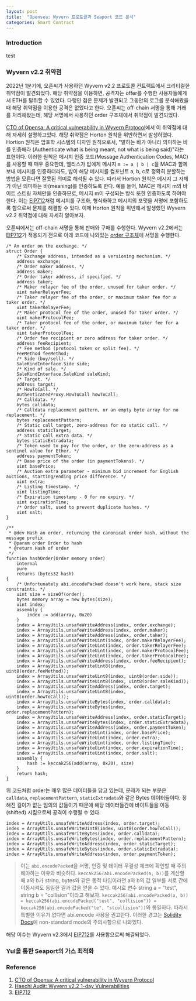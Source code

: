 ```yaml
---
layout: post
title:  "Opensea: Wyvern 프로토콜과 Seaport 코드 분석"
categories: Smart Contract
---
```

<!-- jekyll serve --drafts -->

### Introduction

test
### Wyvern v2.2 취약점

2022년 1분기에, 오픈씨가 사용하던 Wyvern v2.2 프로토콜 컨트랙트에서 크리티컬한 취약점이 발견되었다. 해당 취약점을 이용하면, 공격자는 offer를 수행한 사용자들에게서 ETH를 탈취할 수 있었다. 다행인 점은 문제가 발견되고 그동안의 로그를 분석해봤을 때 해당 취약점을 이용한 공격은 없었다고 한다. 오픈씨는 off-chain 서명을 통해 거래를 처리해왔는데, 해당 서명에서 사용하던 order 구조체에서 취약점이 발견되었다.  

[CTO of Opensa: A critical vulnerability in Wyvern Protocol]에서 이 취약점에 대해 자세히 설명하고있다. 해당 취약점은 Horton 원칙을 위반하면서 발생하였다. Hortion 원칙은 암호학 시스템의 디자인 원칙으로서, "말하는 바가 아니라 의미하는 바를 인증해라 (Authenticate what is being meant, not what is being said)"라는 표현이다. 이러한 원칙은 메시지 인증 코드(Message Authentication Codes, MAC)를 사용할 때 매우 중요한데, 앨리스가 밥에게 메시지 `m := a | b | c`을 MAC과 함께 보내 메시지를 인증하더라도, 밥이 해당 메시지를 컴포넌트 a, b, c로 정확히 분할하는 방법을 모른다면 잘못된 의미로 해석될 수 있다. 따라서 Hortion 원칙은 메시지 그 자체가 아닌 의미하는 바(meaning)를 인증하도록 한다. 예를 들어, MAC은 메시지 m의 바이트 스트링 자체만을 인증하므로, 메시지 m이 구성되는 방식 또한 인증하도록 하여야한다. 이는 [EIP712]처럼 메시지를 구조화, 형식화하고 메시지의 포맷을 서명에 포함하도록 함으로써 문제를 해결할 수 있다. 이제 Horton 원칙을 위반해서 발생했던 Wyvern v2.2 취약점에 대해 자세히 알아보자.

오픈씨에서는 off-chain 서명을 통해 판매와 구매를 수행한다. Wyvern v2.2에서는 [EIP712]가 적용되기 전으로 아래 코드에 나와있는 [order 구조체](https://github.com/ProjectWyvern/wyvern-ethereum/blob/master/contracts/exchange/ExchangeCore.sol#L92)에 서명을 수행한다.

```solidity
/* An order on the exchange. */
struct Order {
    /* Exchange address, intended as a versioning mechanism. */
    address exchange;
    /* Order maker address. */
    address maker;
    /* Order taker address, if specified. */
    address taker;
    /* Maker relayer fee of the order, unused for taker order. */
    uint makerRelayerFee;
    /* Taker relayer fee of the order, or maximum taker fee for a taker order. */
    uint takerRelayerFee;
    /* Maker protocol fee of the order, unused for taker order. */
    uint makerProtocolFee;
    /* Taker protocol fee of the order, or maximum taker fee for a taker order. */
    uint takerProtocolFee;
    /* Order fee recipient or zero address for taker order. */
    address feeRecipient;
    /* Fee method (protocol token or split fee). */
    FeeMethod feeMethod;
    /* Side (buy/sell). */
    SaleKindInterface.Side side;
    /* Kind of sale. */
    SaleKindInterface.SaleKind saleKind;
    /* Target. */
    address target;
    /* HowToCall. */
    AuthenticatedProxy.HowToCall howToCall;
    /* Calldata. */
    bytes calldata;
    /* Calldata replacement pattern, or an empty byte array for no replacement. */
    bytes replacementPattern;
    /* Static call target, zero-address for no static call. */
    address staticTarget;
    /* Static call extra data. */
    bytes staticExtradata;
    /* Token used to pay for the order, or the zero-address as a sentinel value for Ether. */
    address paymentToken;
    /* Base price of the order (in paymentTokens). */
    uint basePrice;
    /* Auction extra parameter - minimum bid increment for English auctions, starting/ending price difference. */
    uint extra;
    /* Listing timestamp. */
    uint listingTime;
    /* Expiration timestamp - 0 for no expiry. */
    uint expirationTime;
    /* Order salt, used to prevent duplicate hashes. */
    uint salt;
}

/**
 * @dev Hash an order, returning the canonical order hash, without the message prefix
 * @param order Order to hash
 * @return Hash of order
 */
function hashOrder(Order memory order)
    internal
    pure
    returns (bytes32 hash)
{
    /* Unfortunately abi.encodePacked doesn't work here, stack size constraints. */
    uint size = sizeOf(order);
    bytes memory array = new bytes(size);
    uint index;
    assembly {
        index := add(array, 0x20)
    }
    index = ArrayUtils.unsafeWriteAddress(index, order.exchange);
    index = ArrayUtils.unsafeWriteAddress(index, order.maker);
    index = ArrayUtils.unsafeWriteAddress(index, order.taker);
    index = ArrayUtils.unsafeWriteUint(index, order.makerRelayerFee);
    index = ArrayUtils.unsafeWriteUint(index, order.takerRelayerFee);
    index = ArrayUtils.unsafeWriteUint(index, order.makerProtocolFee);
    index = ArrayUtils.unsafeWriteUint(index, order.takerProtocolFee);
    index = ArrayUtils.unsafeWriteAddress(index, order.feeRecipient);
    index = ArrayUtils.unsafeWriteUint8(index, uint8(order.feeMethod));
    index = ArrayUtils.unsafeWriteUint8(index, uint8(order.side));
    index = ArrayUtils.unsafeWriteUint8(index, uint8(order.saleKind));
    index = ArrayUtils.unsafeWriteAddress(index, order.target);
    index = ArrayUtils.unsafeWriteUint8(index, uint8(order.howToCall));
    index = ArrayUtils.unsafeWriteBytes(index, order.calldata);
    index = ArrayUtils.unsafeWriteBytes(index, order.replacementPattern);
    index = ArrayUtils.unsafeWriteAddress(index, order.staticTarget);
    index = ArrayUtils.unsafeWriteBytes(index, order.staticExtradata);
    index = ArrayUtils.unsafeWriteAddress(index, order.paymentToken);
    index = ArrayUtils.unsafeWriteUint(index, order.basePrice);
    index = ArrayUtils.unsafeWriteUint(index, order.extra);
    index = ArrayUtils.unsafeWriteUint(index, order.listingTime);
    index = ArrayUtils.unsafeWriteUint(index, order.expirationTime);
    index = ArrayUtils.unsafeWriteUint(index, order.salt);
    assembly {
        hash := keccak256(add(array, 0x20), size)
    }
    return hash;
}
```

위 코드처럼 order는 매우 많은 데이터들을 담고 있는데, 문제가 되는 부분은 `calldata`, `replacementPattern`, `staticExtradata`와 같은 Bytes 데이터들이다. 정해진 길이가 없는 임의의 값들이기 때문에 해당 데이터들간에 바이트들을 이동 (shifted) 시킴으로써 공격이 수행될 수 있다.  

```solidity
index = ArrayUtils.unsafeWriteAddress(index, order.target);
index = ArrayUtils.unsafeWriteUint8(index, uint8(order.howToCall));
index = ArrayUtils.unsafeWriteBytes(index, order.calldata);
index = ArrayUtils.unsafeWriteBytes(index, order.replacementPattern);
index = ArrayUtils.unsafeWriteAddress(index, order.staticTarget);
index = ArrayUtils.unsafeWriteBytes(index, order.staticExtradata);
index = ArrayUtils.unsafeWriteAddress(index, order.paymentToken);
```


>이는 `abi.encodePacked`을 서명, 인증 및 데이터 무결성 체크에 확인할 때 주의해야하는 이유와 비슷하다.
`keccak256(abi.encodePacked(a, b))`를 계산할 때 a와 b가 string, bytes와 같은 동적 타입이라면 a와 b의 값 일부를 서로 간에 이동시켜도 동일한 결과 값을 얻을 수 있다. 예시로 변수 string a = "test", string b = "collision"이라고 해보자. `keccak256(abi.encodePacked(a, b)) = keccak256(abi.encodePacked("test", "collision")) = keccak256(abi.encodePacked("te", "stcollision"))`와 동일하다. 따라서 특별한 이유가 없다면 abi.encode 사용을 권고한다. 이러한 경고는 [Solidity Docs](https://docs.soliditylang.org/en/latest/abi-spec.html#non-standard-packed-mode)에 non-standard mode의 주의사항으로 나와있다.    

해당 이슈는 Wyvern v2.3에서 [EIP712]를 사용함으로써 해결되었다.

### Yul을 통한 Seaport의 가스 최적화

### Reference
1. [CTO of Opensa: A critical vulnerability in Wyvern Protocol]
2. [Haechi Audit: Wyvern v2.2 1-day Vulnerabilities]
3. [EIP712]

[Haechi Audit: Wyvern v2.2 1-day Vulnerabilities]: https://blog.audit.haechi.io/wyvern_v2_2_1_1day_vulnerabilities
[EIP712]:https://github.com/ethereum/EIPs/blob/master/EIPS/eip-712.md
[CTO of Opensa: A critical vulnerability in Wyvern Protocol]: https://nft.mirror.xyz/VdF3BYwuzXgLrJglw5xF6CHcQfAVbqeJVtueCr4BUzs
